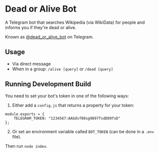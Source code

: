 # Dead or Alive Bot

A Telegram bot that searches Wikipedia (via WikiData) for people and informs you if they're dead or alive.

Known as [@dead_or_alive_bot](http://t.me/dead_or_alive_bot) on Telegram.


## Usage

* Via direct message
* When in a group: `/alive [query]` or `/dead [query]`


## Running Development Build

You need to set your bot's token in one of the following ways:

1. Either add a `config.js` that returns a property for your token:
```
module.exports = {
    TELEGRAM_TOKEN: "1234567:AAGdsf08sg9897fsdD89fsD"
};
```
2. Or set an environment variable called `BOT_TOKEN` (can be done in a `.env` file).

Then run `node index`.
